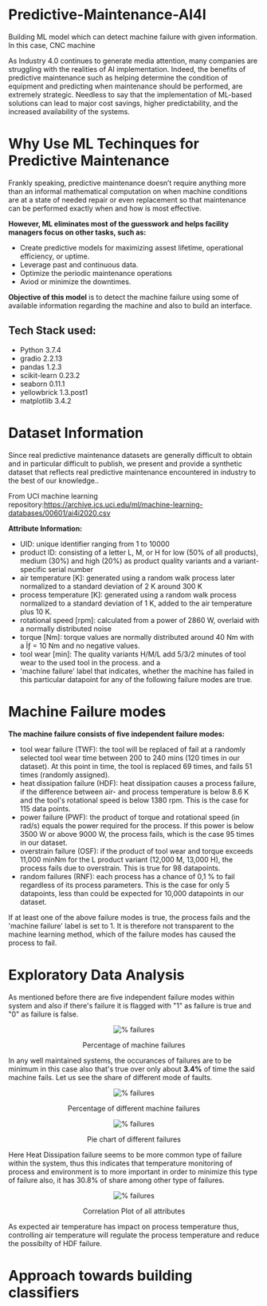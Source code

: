 # Predictive-Maintenance-AI4I
Building ML model which can detect machine failure with given information. In this case, CNC machine

As Industry 4.0 continues to generate media attention, many companies are struggling with the realities of AI implementation. Indeed, the benefits of predictive maintenance such as helping determine the condition of equipment and predicting when maintenance should be performed, are extremely strategic. Needless to say that the implementation of ML-based solutions can lead to major cost savings, higher predictability, and the increased availability of the systems.

# Why Use ML Techinques for Predictive Maintenance
Frankly speaking, predictive maintenance doesn’t require anything more than an informal mathematical computation on when machine conditions are at a state of needed repair or even replacement so that maintenance can be performed exactly when and how is most effective.

**However, ML eliminates most of the guesswork and helps facility managers focus on other tasks, such as:**
- Create predictive models for maximizing assest lifetime, operational efficiency, or uptime. 
- Leverage past and continuous data.
- Optimize the periodic maintenance operations
- Aviod or minimize the downtimes. 

**Objective of this model** is to detect the machine failure using some of available information regarding the machine and also to build an interface.
## Tech Stack used:
- Python 3.7.4
- gradio 2.2.13
- pandas 1.2.3
- scikit-learn 0.23.2
- seaborn 0.11.1
- yellowbrick 1.3.post1
- matplotlib  3.4.2

# Dataset Information
Since real predictive maintenance datasets are generally difficult to obtain and in particular difficult to publish, we present and provide a synthetic dataset that reflects real predictive maintenance encountered in industry to the best of our knowledge.. 

From UCI machine learning repository:https://archive.ics.uci.edu/ml/machine-learning-databases/00601/ai4i2020.csv

**Attribute Information:**
- UID: unique identifier ranging from 1 to 10000
- product ID: consisting of a letter L, M, or H for low (50% of all products), medium (30%) and high (20%) as product quality variants and a variant-specific serial number
- air temperature [K]: generated using a random walk process later normalized to a standard deviation of 2 K around 300 K
- process temperature [K]: generated using a random walk process normalized to a standard deviation of 1 K, added to the air temperature plus 10 K.
- rotational speed [rpm]: calculated from a power of 2860 W, overlaid with a normally distributed noise
- torque [Nm]: torque values are normally distributed around 40 Nm with a Ïƒ = 10 Nm and no negative values.
- tool wear [min]: The quality variants H/M/L add 5/3/2 minutes of tool wear to the used tool in the process. and a
- 'machine failure' label that indicates, whether the machine has failed in this particular datapoint for any of the following failure modes are true. 

# Machine Failure modes
**The machine failure consists of five independent failure modes:**
- tool wear failure (TWF): the tool will be replaced of fail at a randomly selected tool wear time between 200 to 240 mins (120 times in our dataset). At this point in time, the tool is replaced 69 times, and fails 51 times (randomly assigned).
- heat dissipation failure (HDF): heat dissipation causes a process failure, if the difference between air- and process temperature is below 8.6 K and the tool's rotational speed is below 1380 rpm. This is the case for 115 data points.
- power failure (PWF): the product of torque and rotational speed (in rad/s) equals the power required for the process. If this power is below 3500 W or above 9000 W, the process fails, which is the case 95 times in our dataset.
- overstrain failure (OSF): if the product of tool wear and torque exceeds 11,000 minNm for the L product variant (12,000 M, 13,000 H), the process fails due to overstrain. This is true for 98 datapoints.
- random failures (RNF): each process has a chance of 0,1 % to fail regardless of its process parameters. This is the case for only 5 datapoints, less than could be expected for 10,000 datapoints in our dataset.

If at least one of the above failure modes is true, the process fails and the 'machine failure' label is set to 1. It is therefore not transparent to the machine learning method, which of the failure modes has caused the process to fail.

# Exploratory Data Analysis
As mentioned before there are five independent failure modes within system and also if there's failure it is flagged with "1" as failure is true and "0" as failure is false. 

<p align="center">
  <img src="https://user-images.githubusercontent.com/83111155/130551895-e1ac3d16-55bd-430c-9a0b-bcb0147edf05.png" title="% failures">
  <p align="center">Percentage of machine failures</p>
</p>

In any well maintained systems, the occurances of failures are to be minimum in this case also that's true over only about **3.4%** of time the said machine fails. Let us see the share of different mode of faults. 

<p align="center">
  <img src="https://user-images.githubusercontent.com/83111155/130551522-47a57741-97fb-4b28-9dda-0a2ec669695d.png" title="% failures">
  <p align="center">Percentage of different machine failures</p>
</p>
<p align="center">
  <img src="https://user-images.githubusercontent.com/83111155/130554008-209e3a15-5a76-47b8-b76a-2e1daa5c1a1f.png" title="% failures">
  <p align="center">Pie chart of different failures</p>
</p>
Here Heat Dissipation failure seems to be more common type of failure within the system, thus this indicates that temperature monitoring of process and environment is to more important in order to minimize this type of failure also, it has 30.8% of share among other type of failures.
<p align="center">
  <img src="https://user-images.githubusercontent.com/83111155/130555717-6f710d0d-3d04-4fde-b3a0-7a8984e5da13.png" title="% failures">
  <p align="center">Correlation Plot of all attributes</p>
</p>
As expected air temperature has impact on process temperature thus, controlling air temperature will regulate the process temperature and reduce the possibilty of HDF failure.  

# Approach towards building classifiers
